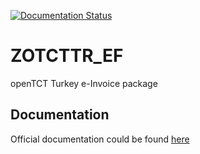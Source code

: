 [![Documentation Status](https://readthedocs.org/projects/zotcttr-ef/badge/?version=latest)](https://zotcttr-ef.readthedocs.io/tr/latest/?badge=latest)

# ZOTCTTR_EF
openTCT Turkey e-Invoice package

## Documentation

Official documentation could be found [here](https://zotcttr-ef.readthedocs.io/)
